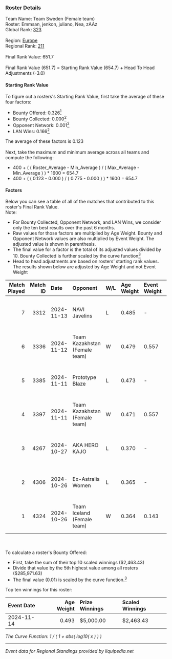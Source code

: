 ### Roster Details<br />
Team Name: Team Sweden (Female team)<br />
Roster: Emmsan, jenkon, juliano, Nea, zAAz<br />
Global Rank: [323](../../standings_global_2025_02_28.md)<br />
<br />
Region: [Europe]( ../../standings_europe_2025_02_28.md)<br />
Regional Rank: [211]( ../../standings_europe_2025_02_28.md)<br />
<br />
Final Rank Value:  651.7<br />
<br />
Final Rank Value (651.7) = Starting Rank Value (654.7) + Head To Head Adjustments (-3.0)<br />

#### Starting Rank Value<br />
To figure out a rosters's Starting Rank Value, first take the average of these four factors:<br />
- Bounty Offered: 0.326[<sup>1</sup>](#table2)
- Bounty Collected: 0.000[<sup>2</sup>](#table1)
- Opponent Network: 0.001[<sup>2</sup>](#table1)
- LAN Wins: 0.166[<sup>2</sup>](#table1)

The average of these factors is 0.123<br />
<br />
Next, take the maximum and minimum average across all teams and compute the following:<br />
- 400 + ( ( Roster_Average - Min_Average ) / ( Max_Average - Min_Average ) ) * 1600 = 654.7
- 400 + ( ( 0.123 - 0.000 ) / ( 0.775 - 0.000 ) ) * 1600 = 654.7


#### Factors<br />
Below you can see a table of all of the matches that contributed to this roster's Final Rank Value.<br />
Note:<br />

- For Bounty Collected, Opponent Network, and LAN Wins, we consider only the ten best results over the past 6 months.
- Raw values for those factors are multiplied by Age Weight. Bounty and Opponent Network values are also multiplied by Event Weight. The adjusted value is shown in parenthesis.
- The final value for a factor is the total of its adjusted values divided by 10. Bounty Collected is further scaled by the curve function[<sup>3</sup>](#curveFunction)
- Head to head adjustments are based on rosters' starting rank values. The results shown below are adjusted by Age Weight and not Event Weight
<span id="table1"></span><br />


| Match Played | Match ID | Date       | Opponent                      | W/L | Age Weight | Event Weight | Bounty Collected | Opponent Network | LAN Wins  | H2H Adj. | Roster                             |
| -: | -: | :- | :- | :- | :- | :- | :- | :- | :- | -: | :- |
|            7 |     3312 | 2024-11-13 | NAVI Javelins                 | L   | 0.485      | -            | -                | -                | -         |    -1.34 | Emmsan, jenkon, juliano, Nea, zAAz |
|            6 |     3336 | 2024-11-12 | Team Kazakhstan (Female team) | W   | 0.479      | 0.557        | 0.000 (0.000)    | 0.024 (0.006)    | 1 (0.479) |     3.46 | Emmsan, jenkon, juliano, Nea, zAAz |
|            5 |     3385 | 2024-11-11 | Prototype Blaze               | L   | 0.473      | -            | -                | -                | -         |    -2.89 | Emmsan, jenkon, juliano, Nea, zAAz |
|            4 |     3397 | 2024-11-11 | Team Kazakhstan (Female team) | W   | 0.471      | 0.557        | 0.000 (0.000)    | 0.024 (0.006)    | 1 (0.471) |     3.36 | Emmsan, jenkon, juliano, Nea, zAAz |
|            3 |     4267 | 2024-10-27 | AKA HERO KAJO                 | L   | 0.370      | -            | -                | -                | -         |    -3.89 | Emmsan, jenkon, Millz, Nea, Twodes |
|            2 |     4306 | 2024-10-26 | Ex-Astralis Women             | L   | 0.365      | -            | -                | -                | -         |    -3.88 | Emmsan, jenkon, Millz, Nea, Twodes |
|            1 |     4324 | 2024-10-26 | Team Iceland (Female team)    | W   | 0.364      | 0.143        | 0.000 (0.000)    | 0.000 (0.000)    | 1 (0.364) |     2.20 | Emmsan, jenkon, Millz, Nea, Twodes |

<br />
<span id="table2"></span><br />
To calculate a roster's Bounty Offered:<br />

- First, take the sum of their top 10 scaled winnings ($2,463.43)
- Divide that value by the 5th highest value among all rosters ($285,971.63)
- The final value (0.01) is scaled by the curve function.[<sup>3</sup>](#curveFunction)

Top ten winnings for this roster:<br />

| Event Date | Age Weight | Prize Winnings | Scaled Winnings |
| :- | -: | :- | :- |
| 2024-11-14 |      0.493 | $5,000.00      | $2,463.43       |


<span id="curveFunction"></span>_The Curve Function: 1 / ( 1 + abs( log10( x ) ) )_<br />

---
_Event data for Regional Standings provided by liquipedia.net_<br />
